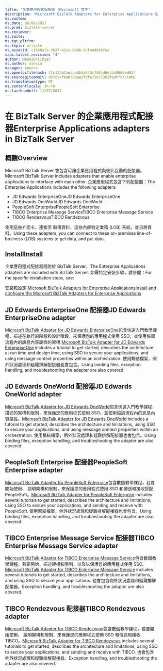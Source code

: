 ```yaml
---
title: "企業應用程式配接器 |Microsoft 文件"
description: "Microsoft BizTalk Adapters for Enterprise Applications 包括 JD Edwards EnterpriseOne，JD Edwards OneWorld，PeopleSoft Enterprise、 TIBCO Enterprise Message Service 和 TIBCO Rendezvous 使用 BizTalk Server 中"
ms.custom: 
ms.date: 06/08/2017
ms.prod: biztalk-server
ms.reviewer: 
ms.suite: 
ms.tgt_pltfrm: 
ms.topic: article
ms.assetid: c1960a5a-d627-42ce-8898-5df444846fea
caps.latest.revision: "4"
author: MandiOhlinger
ms.author: mandia
manager: anneta
ms.openlocfilehash: f7c13bb1aecaadb3a943cf59ad6dcba06d6ed03f
ms.sourcegitcommit: dd7c54feab783ae2f8fe75873363fe9ffc77cd66
ms.translationtype: MT
ms.contentlocale: zh-TW
ms.lasthandoff: 11/07/2017
---
```

# <a name="enterprise-applications-adapters-in-biztalk-server"></a><span data-ttu-id="d9dde-103">在 BizTalk Server 的企業應用程式配接器</span><span class="sxs-lookup"><span data-stu-id="d9dde-103">Enterprise Applications adapters in BizTalk Server</span></span>

## <a name="overview"></a><span data-ttu-id="d9dde-104">概觀</span><span class="sxs-lookup"><span data-stu-id="d9dde-104">Overview</span></span>

<span data-ttu-id="d9dde-105">Microsoft BizTalk Server 會包含可讓企業應用程式與彼此互動的配接器。</span><span class="sxs-lookup"><span data-stu-id="d9dde-105">Microsoft BizTalk Server includes adapters that enable enterprise applications to interface with each other.</span></span> <span data-ttu-id="d9dde-106">企業應用程式包含下列配接器：</span><span class="sxs-lookup"><span data-stu-id="d9dde-106">The Enterprise Applications includes the following adapters:</span></span>  

* <span data-ttu-id="d9dde-107">JD Edwards EnterpriseOne</span><span class="sxs-lookup"><span data-stu-id="d9dde-107">JD Edwards EnterpriseOne</span></span>
* <span data-ttu-id="d9dde-108">JD Edwards OneWorld</span><span class="sxs-lookup"><span data-stu-id="d9dde-108">JD Edwards OneWorld</span></span>
* <span data-ttu-id="d9dde-109">PeopleSoft Enterprise</span><span class="sxs-lookup"><span data-stu-id="d9dde-109">PeopleSoft Enterprise</span></span>
* <span data-ttu-id="d9dde-110">TIBCO Enterprise Message Service</span><span class="sxs-lookup"><span data-stu-id="d9dde-110">TIBCO Enterprise Message Service</span></span>
* <span data-ttu-id="d9dde-111">TIBCO Rendezvous</span><span class="sxs-lookup"><span data-stu-id="d9dde-111">TIBCO Rendezvous</span></span> 

<span data-ttu-id="d9dde-112">使用這些介面卡，連接至 取得資料，這些內部特定業務 (LOB) 系統，並且將資料。</span><span class="sxs-lookup"><span data-stu-id="d9dde-112">Using these adapters, you can connect to these on-premises line-of-business (LOB) systems to get data, and put data.</span></span> 

## <a name="install"></a><span data-ttu-id="d9dde-113">Install</span><span class="sxs-lookup"><span data-stu-id="d9dde-113">Install</span></span>
<span data-ttu-id="d9dde-114">企業應用程式配接器隨附於 BizTalk Server。</span><span class="sxs-lookup"><span data-stu-id="d9dde-114">The Enterprise Applications adapters are included with BizTalk Server.</span></span> <span data-ttu-id="d9dde-115">如需特定安裝步驟，請參閱：</span><span class="sxs-lookup"><span data-stu-id="d9dde-115">For the specific installation steps, see:</span></span>

[<span data-ttu-id="d9dde-116">安裝和設定 Microsoft BizTalk Adapters for Enterprise Applications</span><span class="sxs-lookup"><span data-stu-id="d9dde-116">Install and configure the Microsoft BizTalk Adapters for Enterprise Applications</span></span>](../adapters-and-accelerators/install-configure-biztalk-adapters-enterprise-applications.md)

## <a name="jd-edwards-enterpriseone-adapter"></a><span data-ttu-id="d9dde-117">JD Edwards EnterpriseOne 配接器</span><span class="sxs-lookup"><span data-stu-id="d9dde-117">JD Edwards EnterpriseOne adapter</span></span>

<span data-ttu-id="d9dde-118">[Microsoft BizTalk Adapter for JD Edwards EnterpriseOne](../core/jd-edwards-enterpriseone-adapter.md)包含快速入門教學課程，描述在執行的階段和設計階段，來保護您的應用程式使用 SSO，並使用協調流程內的訊息內容屬性的架構.</span><span class="sxs-lookup"><span data-stu-id="d9dde-118">[Microsoft BizTalk Adapter for JD Edwards EnterpriseOne](../core/jd-edwards-enterpriseone-adapter.md) includes a tutorial to get started, describes the architecture at run time and design time, using SSO to secure your applications, and using message context properties within an orchestration.</span></span> <span data-ttu-id="d9dde-119">使用繫結檔案，例外狀況處理和疑難排解配接器也會包含。</span><span class="sxs-lookup"><span data-stu-id="d9dde-119">Using binding files, exception handling, and troubleshooting the adapter are also covered.</span></span> 

## <a name="jd-edwards-oneworld-adapter"></a><span data-ttu-id="d9dde-120">JD Edwards OneWorld 配接器</span><span class="sxs-lookup"><span data-stu-id="d9dde-120">JD Edwards OneWorld adapter</span></span>

<span data-ttu-id="d9dde-121">[Microsoft BizTalk Adapter for JD Edwards OneWorld](../core/jd-edwards-oneworld-adapter.md)包含快速入門教學課程，描述的架構和限制，來保護您的應用程式使用 SSO，並使用協調流程內的訊息內容屬性。</span><span class="sxs-lookup"><span data-stu-id="d9dde-121">[Microsoft BizTalk Adapter for JD Edwards OneWorld](../core/jd-edwards-oneworld-adapter.md) includes a tutorial to get started, describes the architecture and limitations, using SSO to secure your applications, and using message context properties within an orchestration.</span></span> <span data-ttu-id="d9dde-122">使用繫結檔案，例外狀況處理和疑難排解配接器也會包含。</span><span class="sxs-lookup"><span data-stu-id="d9dde-122">Using binding files, exception handling, and troubleshooting the adapter are also covered.</span></span> 

## <a name="peoplesoft-enterprise-adapter"></a><span data-ttu-id="d9dde-123">PeopleSoft Enterprise 配接器</span><span class="sxs-lookup"><span data-stu-id="d9dde-123">PeopleSoft Enterprise adapter</span></span>

<span data-ttu-id="d9dde-124">[Microsoft BizTalk Adapter for PeopleSoft Enterprise](../core/peoplesoft-enterprise-adapter.md)包含數個教學課程，若要開始使用、 說明架構和限制，來保護您的應用程式使用 SSO 和傳送和接收搭配 PeopleSoft。</span><span class="sxs-lookup"><span data-stu-id="d9dde-124">[Microsoft BizTalk Adapter for PeopleSoft Enterprise](../core/peoplesoft-enterprise-adapter.md) includes several tutorials to get started, describes the architecture and limitations, using SSO to secure your applications, and sending and receive with PeopleSoft.</span></span> <span data-ttu-id="d9dde-125">使用繫結檔案，例外狀況處理和疑難排解配接器也會包含。</span><span class="sxs-lookup"><span data-stu-id="d9dde-125">Using binding files, exception handling, and troubleshooting the adapter are also covered.</span></span> 

## <a name="tibco-enterprise-message-service-adapter"></a><span data-ttu-id="d9dde-126">TIBCO Enterprise Message Service 配接器</span><span class="sxs-lookup"><span data-stu-id="d9dde-126">TIBCO Enterprise Message Service adapter</span></span>

<span data-ttu-id="d9dde-127">[Microsoft BizTalk Adapter for TIBCO Enterprise Message Service](../core/tibco-enterprise-message-service-adapter.md)包含數個教學課程，若要開始，描述架構和限制，以及以保護您的應用程式使用 SSO。</span><span class="sxs-lookup"><span data-stu-id="d9dde-127">[Microsoft BizTalk Adapter for TIBCO Enterprise Message Service](../core/tibco-enterprise-message-service-adapter.md) includes several tutorials to get started, describes the architecture and limitations, and using SSO to secure your applications.</span></span> <span data-ttu-id="d9dde-128">也會包含例外狀況處理和疑難排解配接器。</span><span class="sxs-lookup"><span data-stu-id="d9dde-128">Exception handling, and troubleshooting the adapter are also covered.</span></span> 

## <a name="tibco-rendezvous-adapter"></a><span data-ttu-id="d9dde-129">TIBCO Rendezvous 配接器</span><span class="sxs-lookup"><span data-stu-id="d9dde-129">TIBCO Rendezvous adapter</span></span>
<span data-ttu-id="d9dde-130">[Microsoft BizTalk Adapter for TIBCO Rendezvous](../core/tibco-rendezvous-adapter.md)包含數個教學課程，若要開始使用、 說明架構和限制，來保護您的應用程式使用 SSO 和傳送和接收 TIBCO。</span><span class="sxs-lookup"><span data-stu-id="d9dde-130">[Microsoft BizTalk Adapter for TIBCO Rendezvous](../core/tibco-rendezvous-adapter.md) includes several tutorials to get started, describes the architecture and limitations, using SSO to secure your applications, and sending and receive with TIBCO.</span></span> <span data-ttu-id="d9dde-131">也會包含例外狀況處理和疑難排解配接器。</span><span class="sxs-lookup"><span data-stu-id="d9dde-131">Exception handling, and troubleshooting the adapter are also covered.</span></span> 

